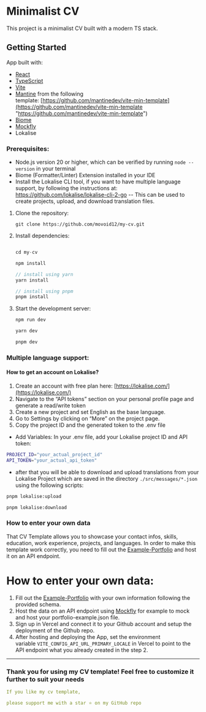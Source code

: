 # Minimalist CV

This project is a minimalist CV built with a modern TS stack.

## Getting Started

App built with:

- [React](https://react.dev/ "https://react.dev")
- [TypeScript](https://www.typescriptlang.org/ "https://www.typescriptlang.org/")
- [Vite](https://vitejs.dev/ "https://vitejs.dev/")
- [Mantine](https://mantine.dev/ "https://mantine.dev/") from the following template: [https://github.com/mantinedev/vite-min-template](https://github.com/mantinedev/vite-min-template "https://github.com/mantinedev/vite-min-template")
- [Biome](https://biome.js.org/ "https://biome.js.org/")
- [Mockfly](https://www.mockfly.dev/)
- Lokalise

### Prerequisites:
- Node.js version 20 or higher, which can be verified by running `node --version` in your terminal
- Biome (Formatter/Linter) Extension installed in your IDE
- Install the Lokalise CLI tool, if you want to have multiple language support, by following the instructions at: https://github.com/lokalise/lokalise-cli-2-go -- This can be used to create projects, upload, and download translation files.


1. Clone the repository:

    `git clone https://github.com/movoid12/my-cv.git`

2. Install dependencies:

    ```ts
    
    cd my-cv
    
    npm install
    
    // install using yarn
    yarn install
    
    // install using pnpm
    pnpm install
    
    ```

3. Start the development server:

    ```bash
    npm run dev
    
    yarn dev
    
    pnpm dev
    ```

### Multiple language support:

#### How to get an account on Lokalise?
1. Create an account with free plan here: [https://lokalise.com/](https://lokalise.com/)
2. Navigate to the “API tokens” section on your personal profile page and generate a read/write token
3. Create a new project and set English as the base language.
4. Go to Settings by clicking on “More” on the project page.
5. Copy the project ID and the generated token to the .env file

- Add Variables: In your .env file, add your Lokalise project ID and API token:

```sh
PROJECT_ID="your_actual_project_id"
API_TOKEN="your_actual_api_token"
```
- after that you will be able to download and upload translations from your Lokalise Project which are saved in the directory `./src/messages/*.json` using the following scripts:

```bash
pnpm lokalise:upload

pnpm lokalise:download
```

### How to enter your own data

That CV Template allows you to showcase your contact infos, skills, education, work experience, projects, and languages. In order to make this template work correctly, you need to fill out the [Example-Portfolio](docs/portfolio-example.json) and host it on an API endpoint.

# How to enter your own data:
1. Fill out the [Example-Portfolio](docs/portfolio-example.json) with your own information following the provided schema.
2. Host the data on an API endpoint using [Mockfly](https://www.mockfly.dev/) for example to mock and host your portfolio-example.json file.
3. Sign up in Vercel and connect it to your Github account and setup the deployment of the Github repo.
4. After hosting and deploying the App, set the environment variable `VITE_CONFIG_API_URL_PRIMARY_LOCALE` in Vercel to point to the API endpoint what you already created in the step 2.

<hr>

### **Thank you for using my CV template! Feel free to customize it further to suit your needs**

```yml
If you like my cv template,

please support me with a star ⭐️ on my GitHub repo
 ```
